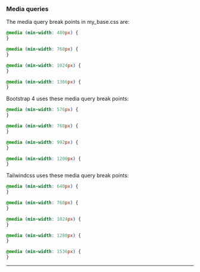 ### Media queries

The media query break points in my_base.css are:

```css
@media (min-width: 480px) {
}

@media (min-width: 768px) {
}

@media (min-width: 1024px) {
}

@media (min-width: 1366px) {
}
```

Bootstrap 4 uses these media query break points:

```css
@media (min-width: 576px) {
}

@media (min-width: 768px) {
}

@media (min-width: 992px) {
}

@media (min-width: 1200px) {
}
```

Tailwindcss uses these media query break points:

```css
@media (min-width: 640px) {
}

@media (min-width: 768px) {
}

@media (min-width: 1024px) {
}

@media (min-width: 1280px) {
}

@media (min-width: 1536px) {
}
```

---
